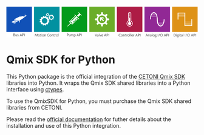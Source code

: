 ![QmixSDK Logo](doc/QmixSDK_Tiles.png) 

# Qmix SDK for Python

This Python package is the official integration of the 
[CETONI Qmix SDK](https://www.cetoni.de/en/products/qmix-sdk/) libraries into Python.
It wraps the Qmix SDK shared libraries into a Python interface using 
[ctypes](https://docs.python.org/3/library/ctypes.html). 

To use the QmixSDK for Python, you must purchase the Qmix SDK shared libraries 
from CETONI.

Please read the [official documentation](https://www.cetoni.de/fileadmin/user_upload/Documents/Manuals/QmixSDK/QmixSDK_Python.html)
for futher details about the installation and use of this Python integration.
